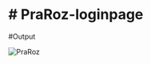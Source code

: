 <h1># PraRoz-loginpage</h1>

#Output

![PraRoz](https://github.com/Tanujapatil12/PraRoz-loginpage/assets/139708498/9e9ecad5-dc19-4cdd-ae97-3f92c9d46f77)
